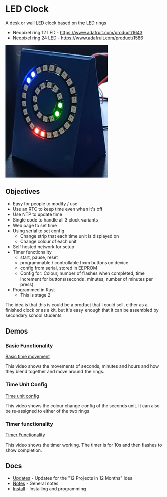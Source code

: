 # LED Clock

A desk or wall LED clock based on the LED rings 

* Neopixel ring 12 LED - https://www.adafruit.com/product/1643
* Neopixel ring 24 LED - https://www.adafruit.com/product/1586

![Led Clock](./docs/images/clock.png)

## Objectives

* Easy for people to modify / use
* Use an RTC to keep time even when it's off
* Use NTP to update time
* Single code to handle all 3 clock variants
* Web page to set time
* Using serial to set config
  * Change strip that each time unit is displayed on
  * Change colour of each unit
* Self hosted network for setup
* Timer functionality
  * start, pause, reset
  * programmable / controllable from buttons on device
  * config from serial, stored in EEPROM
  * Config for: Colour, number of flashes when completed, time increment for buttons(seconds, minutes, number of minutes per press)
* Programmed in Rust
  * This is stage 2

The idea is that this is could be a product that I could sell, either as a finished clock or as a kit, but it's easy enough that it can be assembled by secondary school students.

## Demos

### Basic Functionality

[Basic time movement](./docs/images/second_minute_smooth_movement.mp4)

This video shows the movements of seconds, minutes and hours and how they blend together and move around the rings.

### Time Unit Config

[Time unit config](./docs/images/time_unit_change_colour.mp4)

This video shows the colour change config of the seconds unit. It can also be re-assigned to either of the two rings

### Timer functionality

[Timer Functionality](./docs/images/timer_function.mp4)

This video shows the timer working. The timer is for 10s and then flashes to show completion.

## Docs

* [Updates](./UPDATES.md) - Updates for the "12 Projects in 12 Months" Idea
* [Notes](./docs/NOTES.md) - General notes
* [Install](./docs/INSTALL.md) - Installing and programming